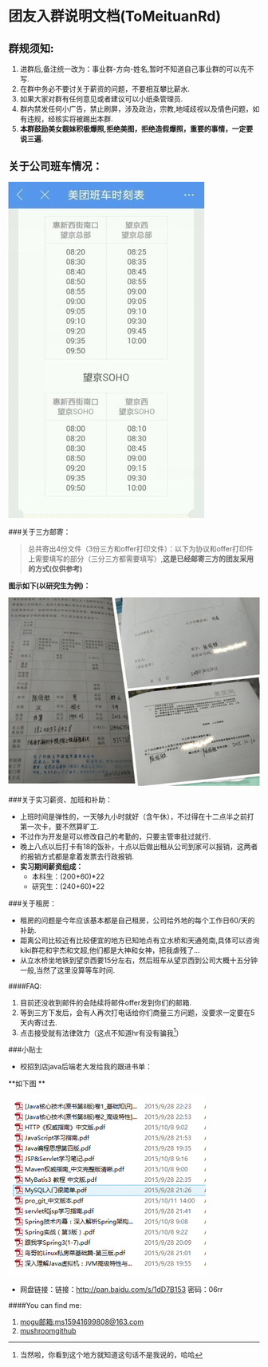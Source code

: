 # **团友入群说明文档(ToMeituanRd)**

## 群规须知:

1. 进群后,备注统一改为：事业群-方向-姓名,暂时不知道自己事业群的可以先不写.
2. 在群中务必不要讨关于薪资的问题，不要相互攀比薪水.
3. 如果大家对群有任何意见或者建议可以小纸条管理员.
4. 群内禁发任何小广告，禁止刷屏，涉及政治，宗教,地域歧视以及情色问题，如有违规，经核实将被踢出本群.
5. **本群鼓励美女靓妹积极爆照,拒绝美图，拒绝造假爆照，重要的事情，一定要说三遍.**

## 关于公司班车情况：

![](./pic/banche.jpg)

###关于三方邮寄：

> 总共寄出4份文件（3份三方和offer打印文件）：以下为协议和offer打印件上需要填写的部分（三分三方都需要填写）,**这是已经邮寄三方的团友采用的方式(仅供参考)**

**图示如下(以研究生为例)：**

![](./pic/sanfang.jpg)


###关于实习薪资、加班和补助：

- 上班时间是弹性的，一天够九小时就好（含午休），不过得在十二点半之前打第一次卡，要不然算旷工.
- 不过作为开发是可以修改自己的考勤的，只要主管审批过就行.
- 晚上八点以后打卡有18的饭补，十点以后做出租从公司到家可以报销，这两者的报销方式都是拿着发票去行政报销.
- **实习期间薪资组成：**
    * 本科生：(200+60)*22
    * 研究生：(240+60)*22

###关于租房：

* 租房的问题是今年应该基本都是自己租房，公司给外地的每个工作日60/天的补助.
* 距离公司比较近有比较便宜的地方已知地点有立水桥和天通苑南,具体可以咨询kiki群花和宇杰和文超,他们都是大神和女神，把我虐残了...
* 从立水桥坐地铁到望京西要15分左右，然后班车从望京西到公司大概十五分钟一般,当然了这里没算等车时间.

####FAQ:

1. 目前还没收到邮件的会陆续将邮件offer发到你们的邮箱.
2. 等到三方下发后，会有人再次打电话给你们商量三方问题，没要求一定要在5天内寄过去.
3. 点击接受就有法律效力（这点不知道hr有没有骗我[^1]）

###小贴士
* 校招到店java后端老大发给我的跟进书单：

**如下图 **

![](./pic/javaBookList.jpg)

* 网盘链接：链接：http://pan.baidu.com/s/1dD7B153 密码：06rr

[^1]:  当然啦，你看到这个地方就知道这句话不是我说的，哈哈

####You can find me:

1. [mogu邮箱:ms15941699808@163.com](163邮箱)
2. [mushroomgithub](https://github.com/mushroomgithub)
